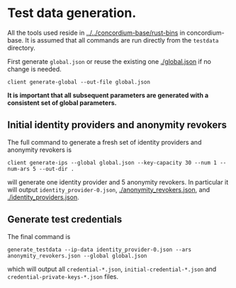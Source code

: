# Test data generation.

All the tools used reside in [../../concordium-base/rust-bins](../../concordium-base/rust-bins) in concordium-base.
It is assumed that all commands are run directly from the `testdata` directory.

First generate `global.json` or reuse the existing one [./global.json](./global.json) if no change is needed.
```console
client generate-global --out-file global.json
```

**It is important that all subsequent parameters are generated with a consistent set of global parameters.**

## Initial identity providers and anonymity revokers

The full command to generate a fresh set of identity providers and anonymity revokers is
```console
client generate-ips --global global.json --key-capacity 30 --num 1 --num-ars 5 --out-dir .
```

will generate one identity provider and 5 anonymity revokers. In particular it
will output `identity_provider-0.json`,
[./anonymity_revokers.json](./anonymity_revokers.json), and
[./identity_providers.json](./identity_providers.json).

## Generate test credentials

The final command is

```console
generate_testdata --ip-data identity_provider-0.json --ars anonymity_revokers.json --global global.json
```

which will output all `credential-*.json`, `initial-credential-*.json` and
`credential-private-keys-*.json` files.
